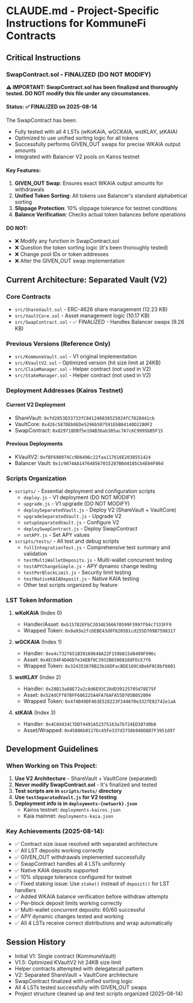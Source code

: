 # CLAUDE.md - Project-Specific Instructions for KommuneFi Contracts

## Critical Instructions

### SwapContract.sol - FINALIZED (DO NOT MODIFY)

**⚠️ IMPORTANT: SwapContract.sol has been finalized and thoroughly tested. DO NOT modify this file under any circumstances.**

#### Status: ✅ FINALIZED on 2025-08-14

The SwapContract has been:
- Fully tested with all 4 LSTs (wKoKAIA, wGCKAIA, wstKLAY, stKAIA)
- Optimized to use unified sorting logic for all tokens
- Successfully performs GIVEN_OUT swaps for precise WKAIA output amounts
- Integrated with Balancer V2 pools on Kairos testnet

#### Key Features:
1. **GIVEN_OUT Swap**: Ensures exact WKAIA output amounts for withdrawals
2. **Unified Token Sorting**: All tokens use Balancer's standard alphabetical sorting
3. **Slippage Protection**: 10% slippage tolerance for testnet conditions
4. **Balance Verification**: Checks actual token balances before operations

#### DO NOT:
- ❌ Modify any function in SwapContract.sol
- ❌ Question the token sorting logic (it's been thoroughly tested)
- ❌ Change pool IDs or token addresses
- ❌ Alter the GIVEN_OUT swap implementation

## Current Architecture: Separated Vault (V2)

### Core Contracts
- `src/ShareVault.sol` - ERC-4626 share management (12.23 KB)
- `src/VaultCore.sol` - Asset management logic (10.17 KB)
- `src/SwapContract.sol` - ✅ FINALIZED - Handles Balancer swaps (9.26 KB)

### Previous Versions (Reference Only)
- `src/KommuneVault.sol` - V1 original implementation
- `src/KVaultV2.sol` - Optimized version (hit size limit at 24KB)
- `src/ClaimManager.sol` - Helper contract (not used in V2)
- `src/StakeManager.sol` - Helper contract (not used in V2)

### Deployment Addresses (Kairos Testnet)

#### Current V2 Deployment
- ShareVault: `0xfd2853D33733fC841248838525824fC7828441cb`
- VaultCore: `0x42Ec587DEb0EDe5296b507591EbB84140D2280F2`
- SwapContract: `0x829718DBf5e19AB36ab305ac7A7c6C9995bB5F15`

#### Previous Deployments
- KVaultV2: `0xfBF698074Cc9D6496c22faa117616E2038551424`
- Balancer Vault: `0x1c9074AA147648567015287B0d4185Cb4E04F86d`

### Scripts Organization
- `scripts/` - Essential deployment and configuration scripts
  - `deploy.js` - V1 deployment (DO NOT MODIFY)
  - `upgrade.js` - V1 upgrade (DO NOT MODIFY)
  - `deploySeparatedVault.js` - Deploy V2 (ShareVault + VaultCore)
  - `upgradeSeparatedVault.js` - Upgrade V2
  - `setupSeparatedVault.js` - Configure V2
  - `deploySwapContract.js` - Deploy SwapContract
  - `setAPY.js` - Set APY values
- `scripts/tests/` - All test and debug scripts
  - `fullIntegrationTest.js` - Comprehensive test summary and validation
  - `testMultiWalletDeposits.js` - Multi-wallet concurrent testing
  - `testAPYChangeSimple.js` - APY dynamic change testing
  - `testPerBlockLimit.js` - Security limit testing
  - `testNativeKAIADeposit.js` - Native KAIA testing
  - Other test scripts organized by feature

### LST Token Information
1. **wKoKAIA** (Index 0)
   - Handler/Asset: `0xb15782EFbC2034E366670599F3997f94c7333FF9`
   - Wrapped Token: `0x9a93e2fcDEBE43d0f8205D1cd255D709B7598317`

2. **wGCKAIA** (Index 1)
   - Handler: `0xe4c732f651B39169648A22F159b815d8499F996c`
   - Asset: `0x4EC04F4D46D7e34EBf0C3932B65068168FDcE7f6`
   - Wrapped Token: `0x324353670B23b16DFacBDE169Cd8ebF8C8bf6601`

3. **wstKLAY** (Index 2)
   - Handler: `0x28B13a88E72a2c8d6E93C28dD39125705d78E75F`
   - Asset: `0x524dCFf07BFF606225A4FA76AFA55D705B052004`
   - Wrapped Token: `0x474B49DF463E528223F244670e332fE82742e1aA`

4. **stKAIA** (Index 3)
   - Handler: `0x4C0d434C7DD74491A52375163a7b724ED387d0b6`
   - Asset/Wrapped: `0x45886b01276c45Fe337d3758b94DD8D7F3951d97`

## Development Guidelines

### When Working on This Project:
1. **Use V2 Architecture** - ShareVault + VaultCore (separated)
2. **Never modify SwapContract.sol** - It's finalized and tested
3. **Test scripts are in `scripts/tests/` directory**
4. **Use `testSeparatedVault.js` for V2 testing**
5. **Deployment info is in `deployments-{network}.json`**
   - Kairos testnet: `deployments-kairos.json`
   - Kaia mainnet: `deployments-kaia.json`

### Key Achievements (2025-08-14):
- ✅ Contract size issue resolved with separated architecture
- ✅ All LST deposits working correctly
- ✅ GIVEN_OUT withdrawals implemented successfully
- ✅ SwapContract handles all 4 LSTs uniformly
- ✅ Native KAIA deposits supported
- ✅ 10% slippage tolerance configured for testnet
- ✅ Fixed staking issue: Use `stake()` instead of `deposit()` for LST handlers
- ✅ Added WKAIA balance verification before withdraw attempts
- ✅ Per-block deposit limits working correctly
- ✅ Multi-wallet concurrent deposits: 60/60 successful
- ✅ APY dynamic changes tested and working
- ✅ All 4 LSTs receive correct distributions and wrap automatically

## Session History
- Initial V1: Single contract (KommuneVault)
- V1.5: Optimized KVaultV2 hit 24KB size limit
- Helper contracts attempted with delegatecall pattern
- V2: Separated ShareVault + VaultCore architecture
- SwapContract finalized with unified sorting logic
- All 4 LSTs tested successfully with GIVEN_OUT swaps
- Project structure cleaned up and test scripts organized (2025-08-14)